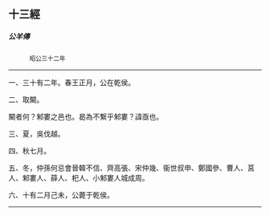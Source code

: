 

## 十三經

##### 公羊傳
　　　`昭公三十二年`

* * *

一、三十有二年。春王正月，公在乾侯。

二、取闞。

闞者何？邾婁之邑也。曷為不繫乎邾婁？諱亟也。

三、夏，吳伐越。

四、秋七月。

五、冬，仲孫何忌會晉韓不信、齊高張、宋仲幾、衞世叔申、鄭國參、曹人、莒人、邾婁人、薛人、𣏌人、小邾婁人城成周。

六、十有二月己未，公薨于乾侯。

* * *

